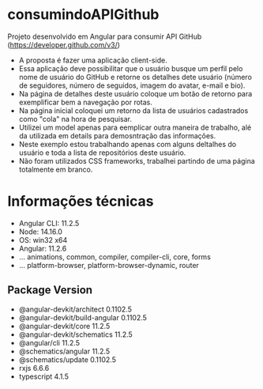 # consumindoAPIGithub
Projeto desenvolvido em Angular para consumir API GitHub (https://developer.github.com/v3/)

- A proposta é fazer uma aplicação client-side.
- Essa aplicação deve possibilitar que o usuário busque um perfil pelo nome de usuário do GitHub e retorne os detalhes dete usuário (número de
seguidores, número de seguidos, imagem do avatar, e-mail e bio).
- Na página de detalhes deste usuário coloque um botão de retorno para exemplificar bem a navegação por rotas.
- Na página inicial coloquei um retorno da lista de usuários cadastrados como "cola" na hora de pesquisar.
- Utilizei um model apenas para eemplicar outra maneira de trabalho, alé da utilizada em details para demosntração das informações.
- Neste exemplo estou trabalhando apenas com alguns deltalhes do usuário e toda a lista de repositórios deste usuário.
- Não foram utilizados CSS frameworks, trabalhei partindo de uma página totalmente em branco.

# Informações técnicas
- Angular CLI: 11.2.5
- Node: 14.16.0
- OS: win32 x64
- Angular: 11.2.6
- ... animations, common, compiler, compiler-cli, core, forms
- ... platform-browser, platform-browser-dynamic, router

Package                         Version
---------------------------------------------------------
- @angular-devkit/architect       0.1102.5
- @angular-devkit/build-angular   0.1102.5
- @angular-devkit/core            11.2.5
- @angular-devkit/schematics      11.2.5
- @angular/cli                    11.2.5
- @schematics/angular             11.2.5
- @schematics/update              0.1102.5
- rxjs                            6.6.6
- typescript                      4.1.5
